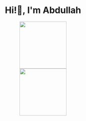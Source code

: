 <h1 align="center">Hi!👋, I'm Abdullah</h1>

<div align="center">
  <img height="150px" src="https://github-readme-stats-gamma-snowy-54.vercel.app/api?username=abdllahdev&hide_title=true&hide_border=true&show_icons=true&theme=dracula&count_private=true&hide=contribs" />
</div>

<div align="center">
  <img height="150px" src="https://github-readme-stats-gamma-snowy-54.vercel.app/api/top-langs/?username=abdllahdev&theme=dracula&hide_title=true&layout=compact&hide_border=true&hide=html,jupyter%20notebook,jinja,tex,css,scss,dart,astro,mdx" />
</div>
